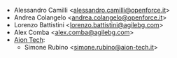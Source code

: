 - Alessandro Camilli \<<alessandro.camilli@openforce.it>\>
- Andrea Colangelo \<<andrea.colangelo@openforce.it>\>
- Lorenzo Battistini \<<lorenzo.battistini@agilebg.com>\>
- Alex Comba \<<alex.comba@agilebg.com>\>
- [Aion Tech](https://aiontech.company/):
  - Simone Rubino \<<simone.rubino@aion-tech.it>\>
